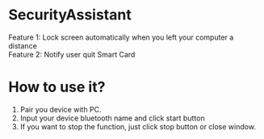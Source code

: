 # SecurityAssistant
Feature 1: Lock screen automatically when you left your computer a distance   
Feature 2: Notify user quit Smart Card

# How to use it?
1. Pair you device with PC.
2. Input your device bluetooth name and click start button
3. If you want to stop the function, just click stop button or close window.
